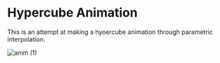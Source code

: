 # Hypercube Animation

This is an attempt at making a hyoercube animation through parametric interpolation.

![anim (1)](https://github.com/user-attachments/assets/afec3b4e-5ef8-44db-85dd-f043d17e3142)
